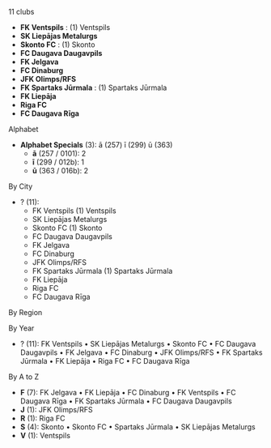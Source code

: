11 clubs

- **FK Ventspils** : (1) Ventspils
- **SK Liepājas Metalurgs**
- **Skonto FC** : (1) Skonto
- **FC Daugava Daugavpils**
- **FK Jelgava**
- **FC Dinaburg**
- **JFK Olimps/RFS**
- **FK Spartaks Jūrmala** : (1) Spartaks Jūrmala
- **FK Liepāja**
- **Riga FC**
- **FC Daugava Rīga**




Alphabet

- **Alphabet Specials** (3):  ā (257) ī (299) ū (363)
  - **ā** (257 / 0101): 2
  - **ī** (299 / 012b): 1
  - **ū** (363 / 016b): 2




By City

- ? (11): 
  - FK Ventspils  (1) Ventspils
  - SK Liepājas Metalurgs 
  - Skonto FC  (1) Skonto
  - FC Daugava Daugavpils 
  - FK Jelgava 
  - FC Dinaburg 
  - JFK Olimps/RFS 
  - FK Spartaks Jūrmala  (1) Spartaks Jūrmala
  - FK Liepāja 
  - Riga FC 
  - FC Daugava Rīga 




By Region





By Year

- ? (11):   FK Ventspils • SK Liepājas Metalurgs • Skonto FC • FC Daugava Daugavpils • FK Jelgava • FC Dinaburg • JFK Olimps/RFS • FK Spartaks Jūrmala • FK Liepāja • Riga FC • FC Daugava Rīga






By A to Z

- **F** (7): FK Jelgava • FK Liepāja • FC Dinaburg • FK Ventspils • FC Daugava Rīga • FK Spartaks Jūrmala • FC Daugava Daugavpils
- **J** (1): JFK Olimps/RFS
- **R** (1): Riga FC
- **S** (4): Skonto • Skonto FC • Spartaks Jūrmala • SK Liepājas Metalurgs
- **V** (1): Ventspils




